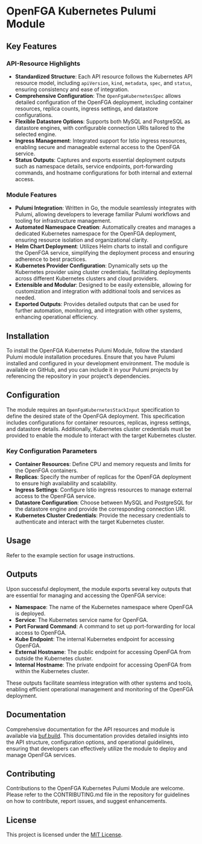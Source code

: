 # OpenFGA Kubernetes Pulumi Module

## Key Features

### API-Resource Highlights

- **Standardized Structure**: Each API resource follows the Kubernetes API resource model, including `apiVersion`, `kind`, `metadata`, `spec`, and `status`, ensuring consistency and ease of integration.
- **Comprehensive Configuration**: The `OpenFgaKubernetesSpec` allows detailed configuration of the OpenFGA deployment, including container resources, replica counts, ingress settings, and datastore configurations.
- **Flexible Datastore Options**: Supports both MySQL and PostgreSQL as datastore engines, with configurable connection URIs tailored to the selected engine.
- **Ingress Management**: Integrated support for Istio ingress resources, enabling secure and manageable external access to the OpenFGA service.
- **Status Outputs**: Captures and exports essential deployment outputs such as namespace details, service endpoints, port-forwarding commands, and hostname configurations for both internal and external access.

### Module Features

- **Pulumi Integration**: Written in Go, the module seamlessly integrates with Pulumi, allowing developers to leverage familiar Pulumi workflows and tooling for infrastructure management.
- **Automated Namespace Creation**: Automatically creates and manages a dedicated Kubernetes namespace for the OpenFGA deployment, ensuring resource isolation and organizational clarity.
- **Helm Chart Deployment**: Utilizes Helm charts to install and configure the OpenFGA service, simplifying the deployment process and ensuring adherence to best practices.
- **Kubernetes Provider Configuration**: Dynamically sets up the Kubernetes provider using cluster credentials, facilitating deployments across different Kubernetes clusters and cloud providers.
- **Extensible and Modular**: Designed to be easily extensible, allowing for customization and integration with additional tools and services as needed.
- **Exported Outputs**: Provides detailed outputs that can be used for further automation, monitoring, and integration with other systems, enhancing operational efficiency.

## Installation

To install the OpenFGA Kubernetes Pulumi Module, follow the standard Pulumi module installation procedures. Ensure that you have Pulumi installed and configured in your development environment. The module is available on GitHub, and you can include it in your Pulumi projects by referencing the repository in your project’s dependencies.

## Configuration

The module requires an `OpenFgaKubernetesStackInput` specification to define the desired state of the OpenFGA deployment. This specification includes configurations for container resources, replicas, ingress settings, and datastore details. Additionally, Kubernetes cluster credentials must be provided to enable the module to interact with the target Kubernetes cluster.

### Key Configuration Parameters

- **Container Resources**: Define CPU and memory requests and limits for the OpenFGA containers.
- **Replicas**: Specify the number of replicas for the OpenFGA deployment to ensure high availability and scalability.
- **Ingress Settings**: Configure Istio ingress resources to manage external access to the OpenFGA service.
- **Datastore Configuration**: Choose between MySQL and PostgreSQL for the datastore engine and provide the corresponding connection URI.
- **Kubernetes Cluster Credentials**: Provide the necessary credentials to authenticate and interact with the target Kubernetes cluster.

## Usage

Refer to the example section for usage instructions.

## Outputs

Upon successful deployment, the module exports several key outputs that are essential for managing and accessing the OpenFGA service:

- **Namespace**: The name of the Kubernetes namespace where OpenFGA is deployed.
- **Service**: The Kubernetes service name for OpenFGA.
- **Port Forward Command**: A command to set up port-forwarding for local access to OpenFGA.
- **Kube Endpoint**: The internal Kubernetes endpoint for accessing OpenFGA.
- **External Hostname**: The public endpoint for accessing OpenFGA from outside the Kubernetes cluster.
- **Internal Hostname**: The private endpoint for accessing OpenFGA from within the Kubernetes cluster.

These outputs facilitate seamless integration with other systems and tools, enabling efficient operational management and monitoring of the OpenFGA deployment.

## Documentation

Comprehensive documentation for the API resources and module is available via [buf.build](https://buf.build). This documentation provides detailed insights into the API structure, configuration options, and operational guidelines, ensuring that developers can effectively utilize the module to deploy and manage OpenFGA services.

## Contributing

Contributions to the OpenFGA Kubernetes Pulumi Module are welcome. Please refer to the CONTRIBUTING.md file in the repository for guidelines on how to contribute, report issues, and suggest enhancements.

## License

This project is licensed under the [MIT License](LICENSE).